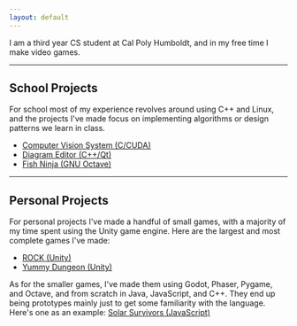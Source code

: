 ```yaml
---
layout: default
---
```


I am a third year CS student at Cal Poly Humboldt, and in my free time I make video games.

* * *

## School Projects

For school most of my experience revolves around using C++ and Linux, and the projects I've made focus on implementing algorithms or design patterns we learn in class.

*   [Computer Vision System (C/CUDA)](./pages/robotics.html)
*   [Diagram Editor (C++/Qt)](./pages/diagrameditor.html)
*   [Fish Ninja (GNU Octave)](./pages/fishninja.html)

* * *

## Personal Projects

For personal projects I've made a handful of small games, with a majority of my time spent using the Unity game engine. Here are the largest and most complete games I've made:

*   [ROCK (Unity)](./pages/rock.html)
*   [Yummy Dungeon (Unity)](./pages/yummydungeon.html)

As for the smaller games, I've made them using Godot, Phaser, Pygame, and Octave, and from scratch in Java, JavaScript, and C++. They end up being prototypes mainly just to get some familiarity with the language. Here's one as an example: [Solar Survivors (JavaScript)](/webprojects/solarsurvivors/)